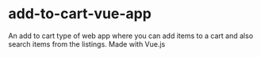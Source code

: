 # add-to-cart-vue-app
An add to cart type of web app where you can add items to a cart and also search items from the listings. Made with Vue.js
